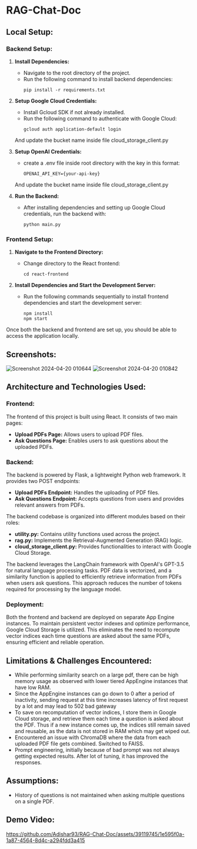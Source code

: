 # RAG-Chat-Doc

## Local Setup:
### Backend Setup:

1. **Install Dependencies:**
   - Navigate to the root directory of the project.
   - Run the following command to install backend dependencies:
     ```
     pip install -r requirements.txt
     ```

2. **Setup Google Cloud Credentials:**
   - Install Gcloud SDK if not already installed.
   - Run the following command to authenticate with Google Cloud:
     ```
     gcloud auth application-default login
     ``` 
    And update the bucket name inside file cloud_storage_client.py

3. **Setup OpenAI Credentials:**
   - create a .env file inside root directory with the key in this format:
     ```
     OPENAI_API_KEY={your-api-key}
     ``` 
    And update the bucket name inside file cloud_storage_client.py

4. **Run the Backend:**
   - After installing dependencies and setting up Google Cloud credentials, run the backend with:
     ```
     python main.py
     ```

### Frontend Setup:

1. **Navigate to the Frontend Directory:**
   - Change directory to the React frontend:
     ```
     cd react-frontend
     ```

2. **Install Dependencies and Start the Development Server:**
   - Run the following commands sequentially to install frontend dependencies and start the development server:
     ```
     npm install
     npm start
     ```

Once both the backend and frontend are set up, you should be able to access the application locally.

## Screenshots:

![Screenshot 2024-04-20 010644](https://github.com/Adishar93/RAG-Chat-Doc/assets/39119745/4cca4520-b48c-425d-9302-5a23687c8421)
![Screenshot 2024-04-20 010842](https://github.com/Adishar93/RAG-Chat-Doc/assets/39119745/b72a9461-ab50-462a-8499-fe0d84cfa099)

## Architecture and Technologies Used:

### Frontend:
The frontend of this project is built using React. It consists of two main pages:
- **Upload PDFs Page:** Allows users to upload PDF files.
- **Ask Questions Page:** Enables users to ask questions about the uploaded PDFs.

### Backend:
The backend is powered by Flask, a lightweight Python web framework. It provides two POST endpoints:
- **Upload PDFs Endpoint:** Handles the uploading of PDF files.
- **Ask Questions Endpoint:** Accepts questions from users and provides relevant answers from PDFs.

The backend codebase is organized into different modules based on their roles:
- **utility.py:** Contains utility functions used across the project.
- **rag.py:** Implements the Retrieval-Augmented Generation (RAG) logic.
- **cloud_storage_client.py:** Provides functionalities to interact with Google Cloud Storage.

The backend leverages the LangChain framework with OpenAI's GPT-3.5 for natural language processing tasks. PDF data is vectorized, and a similarity function is applied to efficiently retrieve information from PDFs when users ask questions. This approach reduces the number of tokens required for processing by the language model.

### Deployment:
Both the frontend and backend are deployed on separate App Engine instances. To maintain persistent vector indexes and optimize performance, Google Cloud Storage is utilized. This eliminates the need to recompute vector indices each time questions are asked about the same PDFs, ensuring efficient and reliable operation.

## Limitations & Challenges Encountered:
- While performing similarity search on a large pdf, there can be high memory usage as observed with lower tiered AppEngine instances that have low RAM.
- Since the AppEngine instances can go down to 0 after a period of inactivity, sending request at this time increases latency of first request by a lot and may lead to 502 bad gateway
- To save on recomputation of vector indices, I store them in Google Cloud storage, and retrieve them each time a question is asked about the PDF. Thus if a new instance comes up, the indices still remain saved and reusable, as the data is not stored in RAM which may get wiped out.
- Encountered an issue with ChromaDB where the data from each uploaded PDF file gets combined. Switched to FAISS.
- Prompt engineering, initially because of bad prompt was not always getting expected results. After lot of tuning, it has improved the responses.

## Assumptions:
- History of questions is not maintained when asking multiple questions on a single PDF.

## Demo Video:




https://github.com/Adishar93/RAG-Chat-Doc/assets/39119745/1e595f0a-1a87-4564-8d4c-a294fdd3a415







